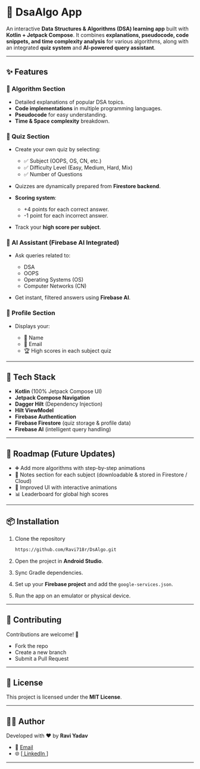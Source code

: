 # 📘 DsaAlgo App

An interactive **Data Structures & Algorithms (DSA) learning app** built with **Kotlin + Jetpack Compose**.
It combines **explanations, pseudocode, code snippets, and time complexity analysis** for various algorithms, along with an integrated **quiz system** and **AI-powered query assistant**.

---

## ✨ Features

### 🔹 Algorithm Section

* Detailed explanations of popular DSA topics.
* **Code implementations** in multiple programming languages.
* **Pseudocode** for easy understanding.
* **Time & Space complexity** breakdown.

### 🔹 Quiz Section

* Create your own quiz by selecting:

  * ✅ Subject (OOPS, OS, CN, etc.)
  * ✅ Difficulty Level (Easy, Medium, Hard, Mix)
  * ✅ Number of Questions
* Quizzes are dynamically prepared from **Firestore backend**.
* **Scoring system**:

  * +4 points for each correct answer.
  * -1 point for each incorrect answer.
* Track your **high score per subject**.

### 🔹 AI Assistant (Firebase AI Integrated)

* Ask queries related to:

  * DSA
  * OOPS
  * Operating Systems (OS)
  * Computer Networks (CN)
* Get instant, filtered answers using **Firebase AI**.

### 🔹 Profile Section

* Displays your:

  * 👤 Name
  * 📧 Email
  * 🏆 High scores in each subject quiz

---

## 🚀 Tech Stack

* **Kotlin** (100% Jetpack Compose UI)
* **Jetpack Compose Navigation**
* **Dagger Hilt** (Dependency Injection)
* **Hilt ViewModel**
* **Firebase Authentication**
* **Firebase Firestore** (quiz storage & profile data)
* **Firebase AI** (intelligent query handling)

---

## 📅 Roadmap (Future Updates)

* ➕ Add more algorithms with step-by-step animations
* 📝 Notes section for each subject (downloadable & stored in Firestore / Cloud)
* 🎨 Improved UI with interactive animations
* 📊 Leaderboard for global high scores

---


## 📦 Installation

1. Clone the repository

   ```bash
   https://github.com/Ravi718r/DsAlgo.git
   ```
2. Open the project in **Android Studio**.
3. Sync Gradle dependencies.
4. Set up your **Firebase project** and add the `google-services.json`.
5. Run the app on an emulator or physical device.

---

## 🤝 Contributing

Contributions are welcome! 🎉

* Fork the repo
* Create a new branch
* Submit a Pull Request

---

## 📜 License

This project is licensed under the **MIT License**.

---

## 👨‍💻 Author

Developed with ❤️ by **Ravi Yadav**

* 📧 [Email](mynameraviyadav@gmail.com)
* 🌐 [[ LinkedIn ](https://www.linkedin.com/in/ravi-yadav-191955218/)]

---

